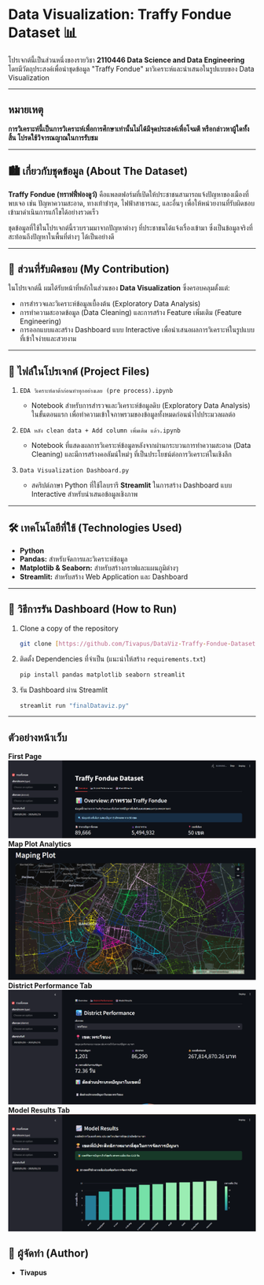 # Data Visualization: Traffy Fondue Dataset 📊

โปรเจกต์นี้เป็นส่วนหนึ่งของรายวิชา **2110446 Data Science and Data Engineering** โดยมีวัตถุประสงค์เพื่อนำชุดข้อมูล "Traffy Fondue" มาวิเคราะห์และนำเสนอในรูปแบบของ Data Visualization

---

## หมายเหตุ

**การวิเคราะห์นี้เป็นการวิเคราะห์เพื่อการศึกษาเท่านั้นไม่ได้มีจุดประสงค์เพื่อโจมตี หรือกล่าวหาผู้ใดทั้งสิ้น โปรดใช้วิจารณญาณในการรับชม**

---

## 🏙️ เกี่ยวกับชุดข้อมูล (About The Dataset)

**Traffy Fondue (ทราฟฟี่ฟองดูว์)** คือแพลตฟอร์มที่เปิดให้ประชาชนสามารถแจ้งปัญหาของเมืองที่พบเจอ เช่น ปัญหาความสะอาด, ทางเท้าชำรุด, ไฟฟ้าสาธารณะ, และอื่นๆ เพื่อให้หน่วยงานที่รับผิดชอบเข้ามาดำเนินการแก้ไขได้อย่างรวดเร็ว

ชุดข้อมูลที่ใช้ในโปรเจกต์นี้รวบรวมมาจากปัญหาต่างๆ ที่ประชาชนได้แจ้งเรื่องเข้ามา ซึ่งเป็นข้อมูลจริงที่สะท้อนถึงปัญหาในพื้นที่ต่างๆ ได้เป็นอย่างดี

---

## 🎨 ส่วนที่รับผิดชอบ (My Contribution)

ในโปรเจกต์นี้ ผมได้รับหน้าที่หลักในส่วนของ **Data Visualization** ซึ่งครอบคลุมตั้งแต่:

- การสำรวจและวิเคราะห์ข้อมูลเบื้องต้น (Exploratory Data Analysis)
- การทำความสะอาดข้อมูล (Data Cleaning) และการสร้าง Feature เพิ่มเติม (Feature Engineering)
- การออกแบบและสร้าง Dashboard แบบ Interactive เพื่อนำเสนอผลการวิเคราะห์ในรูปแบบที่เข้าใจง่ายและสวยงาม

---

## 📁 ไฟล์ในโปรเจกต์ (Project Files)

1.  `EDA วิเคราะห์ดาต้าก่อนทำทุกอย่างเลย (pre process).ipynb`

    - Notebook สำหรับการสำรวจและวิเคราะห์ข้อมูลดิบ (Exploratory Data Analysis) ในขั้นตอนแรก เพื่อทำความเข้าใจภาพรวมของข้อมูลทั้งหมดก่อนนำไปประมวลผลต่อ

2.  `EDA หลัง clean data + Add column เพิ่มเติม แล้ว.ipynb`

    - Notebook ที่แสดงผลการวิเคราะห์ข้อมูลหลังจากผ่านกระบวนการทำความสะอาด (Data Cleaning) และมีการสร้างคอลัมน์ใหม่ๆ ที่เป็นประโยชน์ต่อการวิเคราะห์ในเชิงลึก

3.  `Data Visualization Dashboard.py`
    - สคริปต์ภาษา Python ที่ใช้ไลบรารี **Streamlit** ในการสร้าง Dashboard แบบ Interactive สำหรับนำเสนอข้อมูลเชิงภาพ

---

## 🛠️ เทคโนโลยีที่ใช้ (Technologies Used)

- **Python**
- **Pandas:** สำหรับจัดการและวิเคราะห์ข้อมูล
- **Matplotlib & Seaborn:** สำหรับสร้างกราฟและแผนภูมิต่างๆ
- **Streamlit:** สำหรับสร้าง Web Application และ Dashboard

---

## 🚀 วิธีการรัน Dashboard (How to Run)

1.  Clone a copy of the repository
    ```bash
    git clone [https://github.com/Tivapus/DataViz-Traffy-Fondue-Dataset.git](https://github.com/Tivapus/DataViz-Traffy-Fondue-Dataset.git)
    ```
2.  ติดตั้ง Dependencies ที่จำเป็น (แนะนำให้สร้าง `requirements.txt`)
    ```bash
    pip install pandas matplotlib seaborn streamlit
    ```
3.  รัน Dashboard ผ่าน Streamlit
    ```bash
    streamlit run "finalDataviz.py"
    ```

---

## ตัวอย่างหน้าเว็บ

**First Page**
![FirstPage](/assets/FirstPage.png)
**Map Plot Analytics**
![MapPlot](/assets/MapPlotAnalytic.png)
**District Performance Tab**
![DistrictPermformance](/assets/DistrictPerformanceTab.png)
**Model Results Tab**
![ModelResults](/assets/ModelResults.png)

## 👤 ผู้จัดทำ (Author)

- **Tivapus**
